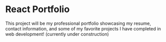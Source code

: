 # React Portfolio

This project will be my professional portfolio showcasing my resume, contact information, and some of my favorite projects I have completed
in web development! (currently under construction)

